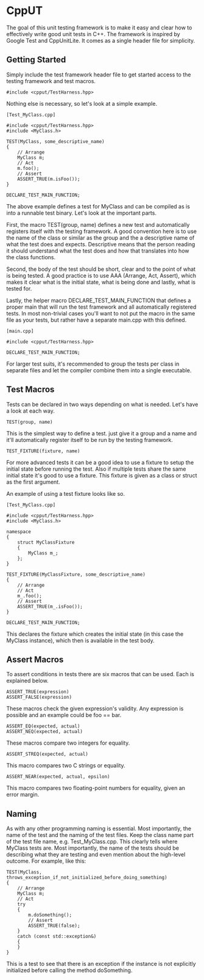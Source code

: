 CppUT
=====

The goal of this unit testing framework is to make it easy and clear how to
effectively write good unit tests in C++. The framework is inspired by Google
Test and CppUnitLite. It comes as a single header file for simplicity.


Getting Started
---------------

Simply include the test framework header file to get started access to the
testing framework and test macros.

	#include <cpput/TestHarness.hpp>

Nothing else is necessary, so let's look at a simple example.

	[Test_MyClass.cpp]

	#include <cpput/TestHarness.hpp>
	#include <MyClass.h>

	TEST(MyClass, some_descriptive_name)
	{
		// Arrange
		MyClass m;
		// Act
		m.foo();
		// Assert
		ASSERT_TRUE(m.isFoo());
	}

	DECLARE_TEST_MAIN_FUNCTION;

The above example defines a test for MyClass and can be compiled as is into a
runnable test binary. Let's look at the important parts.

First, the macro TEST(group, name) defines a new test and automatically 
registers itself with the testing framework. A good convention here is to 
use the name of the class or similar as the group and the a descriptive name 
of what the test does and expects. Descriptive means that the person reading
it should understand what the test does and how that translates into how the
class functions.

Second, the body of the test should be short, clear and to the point of what
is being tested. A good practice is to use AAA (Arrange, Act, Assert), which
makes it clear what is the initial state, what is being done and lastly, what
is tested for.

Lastly, the helper macro DECLARE_TEST_MAIN_FUNCTION that defines a proper
main that will run the test framework and all automatically registered tests.
In most non-trivial cases you'll want to not put the macro in the same file
as your tests, but rather have a separate main.cpp with this defined.

	[main.cpp]

	#include <cpput/TestHarness.hpp>

	DECLARE_TEST_MAIN_FUNCTION;

For larger test suits, it's recommended to group the tests per class
in separate files and let the compiler combine them into a single
executable.


Test Macros
-----------

Tests can be declared in two ways depending on what is needed. Let's have a 
look at each way.

	TEST(group, name)

This is the simplest way to define a test. just give it a group and a name
and it'll automatically register itself to be run by the testing framework.

	TEST_FIXTURE(fixture, name)

For more advanced tests it can be a good idea to use a fixture to setup the
initial state before running the test. Also if multiple tests share the same
initial state it's good to use a fixture. This fixture is given as a class or
struct as the first argument.

An example of using a test fixture looks like so.

	[Test_MyClass.cpp]

	#include <cpput/TestHarness.hpp>
	#include <MyClass.h>

	namespace
	{
		struct MyClassFixture
		{
			MyClass m_;
		};
	}

	TEST_FIXTURE(MyClassFixture, some_descriptive_name)
	{
		// Arrange
		// Act
		m_.foo();
		// Assert
		ASSERT_TRUE(m_.isFoo());
	}

	DECLARE_TEST_MAIN_FUNCTION;

This declares the fixture which creates the initial state (in this case the
MyClass instance), which then is available in the test body.


Assert Macros
-------------

To assert conditions in tests there are six macros that can be used. Each is
explained below.

	ASSERT_TRUE(expression)
	ASSERT_FALSE(expression)

These macros check the given expression's validity. Any expression is possible
and an example could be foo == bar.

	ASSERT_EQ(expected, actual)
	ASSERT_NEQ(expected, actual)

These macros compare two integers for equality.

	ASSERT_STREQ(expected, actual)

This macro compares two C strings or equality.

	ASSERT_NEAR(expected, actual, epsilon)

This macro compares two floating-point numbers for equality, given an error
margin.


Naming
------

As with any other programming naming is essential. Most importantly, the name
of the test and the naming of the test files. Keep the class name part of the
test file name, e.g. Test_MyClass.cpp. This clearly tells where MyClass tests
are. Most importantly, the name of the tests should be describing what they 
are testing and even mention about the high-level outcome. For example, like
this:

	TEST(MyClass, throws_exception_if_not_initialized_before_doing_something)
	{
		// Arrange
		MyClass m;
		// Act
		try
		{
			m.doSomething();
			// Assert
			ASSERT_TRUE(false);
		}
		catch (const std::exception&)
		{
		}
	}

This is a test to see that there is an exception if the instance is not
explicitly initialized before calling the method doSomething.